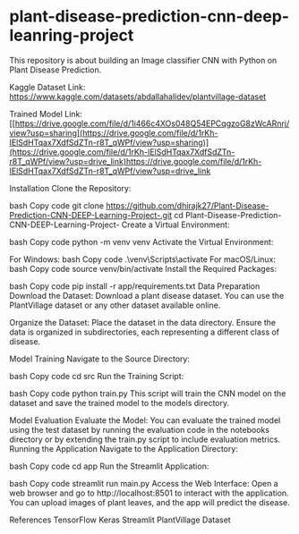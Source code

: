 # plant-disease-prediction-cnn-deep-leanring-project
This repository is about building an Image classifier CNN with Python on Plant Disease Prediction.

Kaggle Dataset Link: https://www.kaggle.com/datasets/abdallahalidev/plantvillage-dataset

Trained Model Link: [[https://drive.google.com/file/d/1i466c4XOs048Q54EPCqgzoG8zWcARnrj/view?usp=sharing](https://drive.google.com/file/d/1rKh-IElSdHTqax7XdfSdZTn-r8T_qWPf/view?usp=sharing)](https://drive.google.com/file/d/1rKh-IElSdHTqax7XdfSdZTn-r8T_qWPf/view?usp=drive_link)https://drive.google.com/file/d/1rKh-IElSdHTqax7XdfSdZTn-r8T_qWPf/view?usp=drive_link

Installation
Clone the Repository:

bash
Copy code
git clone https://github.com/dhirajk27/Plant-Disease-Prediction-CNN-DEEP-Learning-Project-.git
cd Plant-Disease-Prediction-CNN-DEEP-Learning-Project-
Create a Virtual Environment:

bash
Copy code
python -m venv venv
Activate the Virtual Environment:

For Windows:
bash
Copy code
.\venv\Scripts\activate
For macOS/Linux:
bash
Copy code
source venv/bin/activate
Install the Required Packages:

bash
Copy code
pip install -r app/requirements.txt
Data Preparation
Download the Dataset:
Download a plant disease dataset. You can use the PlantVillage dataset or any other dataset available online.

Organize the Dataset:
Place the dataset in the data directory. Ensure the data is organized in subdirectories, each representing a different class of disease.

Model Training
Navigate to the Source Directory:

bash
Copy code
cd src
Run the Training Script:

bash
Copy code
python train.py
This script will train the CNN model on the dataset and save the trained model to the models directory.

Model Evaluation
Evaluate the Model:
You can evaluate the trained model using the test dataset by running the evaluation code in the notebooks directory or by extending the train.py script to include evaluation metrics.
Running the Application
Navigate to the Application Directory:

bash
Copy code
cd app
Run the Streamlit Application:

bash
Copy code
streamlit run main.py
Access the Web Interface:
Open a web browser and go to http://localhost:8501 to interact with the application. You can upload images of plant leaves, and the app will predict the disease.

References
TensorFlow
Keras
Streamlit
PlantVillage Dataset

